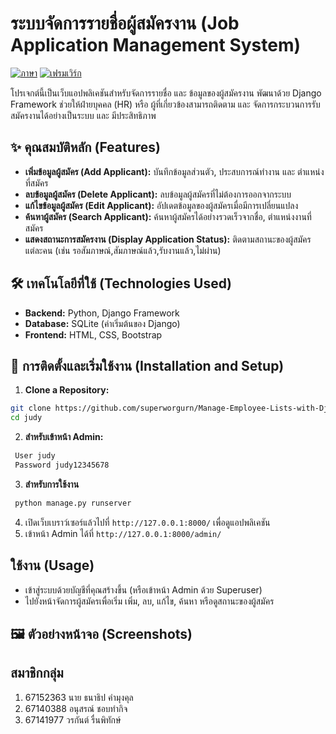 # ระบบจัดการรายชื่อผู้สมัครงาน (Job Application Management System)

[![ภาษา](https://img.shields.io/badge/language-Python-blue.svg)](https://www.python.org/) [![เฟรมเวิร์ก](https://img.shields.io/badge/framework-Django-green.svg)](https://www.djangoproject.com/) 

โปรเจกต์นี้เป็นเว็บแอปพลิเคชันสำหรับจัดการรายชื่อ และ ข้อมูลของผู้สมัครงาน พัฒนาด้วย Django Framework ช่วยให้ฝ่ายบุคคล (HR) หรือ ผู้ที่เกี่ยวข้องสามารถติดตาม และ จัดการกระบวนการรับสมัครงานได้อย่างเป็นระบบ และ มีประสิทธิภาพ

## ✨ คุณสมบัติหลัก (Features)

* **เพิ่มข้อมูลผู้สมัคร (Add Applicant):** บันทึกข้อมูลส่วนตัว, ประสบการณ์ทำงาน และ ตำแหน่งที่สมัคร
* **ลบข้อมูลผู้สมัคร (Delete Applicant):** ลบข้อมูลผู้สมัครที่ไม่ต้องการออกจากระบบ
* **แก้ไขข้อมูลผู้สมัคร (Edit Applicant):** อัปเดตข้อมูลของผู้สมัครเมื่อมีการเปลี่ยนแปลง
* **ค้นหาผู้สมัคร (Search Applicant):** ค้นหาผู้สมัครได้อย่างรวดเร็วจากชื่อ, ตำแหน่งงานที่สมัคร
* **แสดงสถานะการสมัครงาน (Display Application Status):** ติดตามสถานะของผู้สมัครแต่ละคน (เช่น รอสัมภาษณ์,สัมภาษณ์แล้ว,รับงานแล้ว,ไม่ผ่าน)


## 🛠️ เทคโนโลยีที่ใช้ (Technologies Used)

* **Backend:** Python, Django Framework
* **Database:** SQLite (ค่าเริ่มต้นของ Django) 
* **Frontend:** HTML, CSS, Bootstrap 


## 🚀 การติดตั้งและเริ่มใช้งาน (Installation and Setup)

1.  **Clone a Repository:**
 ```bash
git clone https://github.com/superworgurn/Manage-Employee-Lists-with-Django.git
cd judy
```
2.  **สำหรับเข้าหน้า Admin:**
   ```bash
    User judy
    Password judy12345678
   ```
3.  **สำหรับการใช้งาน**
 ```bash
  python manage.py runserver
 ```

4.  เปิดเว็บเบราว์เซอร์แล้วไปที่ `http://127.0.0.1:8000/` เพื่อดูแอปพลิเคชัน
5.  เข้าหน้า Admin ได้ที่ `http://127.0.0.1:8000/admin/`

## ใช้งาน (Usage)

* เข้าสู่ระบบด้วยบัญชีที่คุณสร้างขึ้น (หรือเข้าหน้า Admin ด้วย Superuser)
* ไปยังหน้าจัดการผู้สมัครเพื่อเริ่ม เพิ่ม, ลบ, แก้ไข, ค้นหา หรือดูสถานะของผู้สมัคร

## 🖼️ ตัวอย่างหน้าจอ (Screenshots)


## สมาชิกกลุ่ม
 1. 67152363 นาย ธนาธิป คำมุงคุล
 2. 67140388 อนุสรณ์ ชอบทำกิจ
 3. 67141977 วรกันต์ รื่นพิทักษ์
